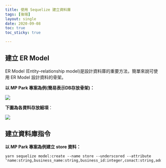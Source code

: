 ```yaml
---
title: 使用 Sequelize 建立資料庫
tags: [後端]
layout: single
date: 2020-09-08
toc: true
toc_sticky: true

---
```


## 建立 ER Model
ER Model (Entity–relationship model)是設計資料庫的重要方法，簡單來說可使用 ER Model 設計資料的骨架。

**以 MP Park 專案為例(簡易表示DB存放骨架)：**

![](https://i.imgur.com/zVAJvZ0.png)


**下圖為各資料存放細項**：

![](https://i.imgur.com/bupSfUN.png)

## 建立資料庫指令
**以 MP Park 專案為例建立 store 資料：**
```
yarn sequelize model:create --name store --underscored --attribute 'name:string,business_name:string,business_id:integer,conact:string,address:text'
```
